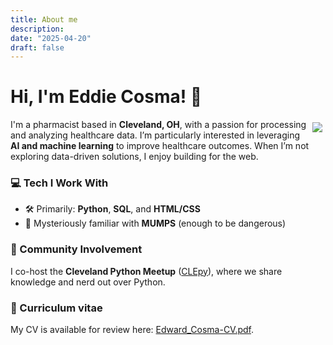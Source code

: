 ```yaml
---
title: About me
description: 
date: "2025-04-20"
draft: false
---
```

# Hi, I'm Eddie Cosma! 👋
<img src="/img/eddie.png" style="float: right; margin: 5px;">I'm a pharmacist based in **Cleveland, OH**, with a passion for processing and analyzing healthcare data. I’m particularly interested in leveraging **AI and machine learning** to improve healthcare outcomes. When I’m not exploring data-driven solutions, I enjoy building for the web.

### 💻 Tech I Work With
- 🛠️ Primarily: **Python**, **SQL**, and **HTML/CSS**
- 🙈 Mysteriously familiar with **MUMPS** (enough to be dangerous)

### 🐍 Community Involvement
I co-host the **Cleveland Python Meetup** ([CLEpy](https://github.com/CLEpy)), where we share knowledge and nerd out over Python.

### 📄 Curriculum vitae
My CV is available for review here: [Edward_Cosma-CV.pdf](/doc/Edward_Cosma-CV.pdf).
